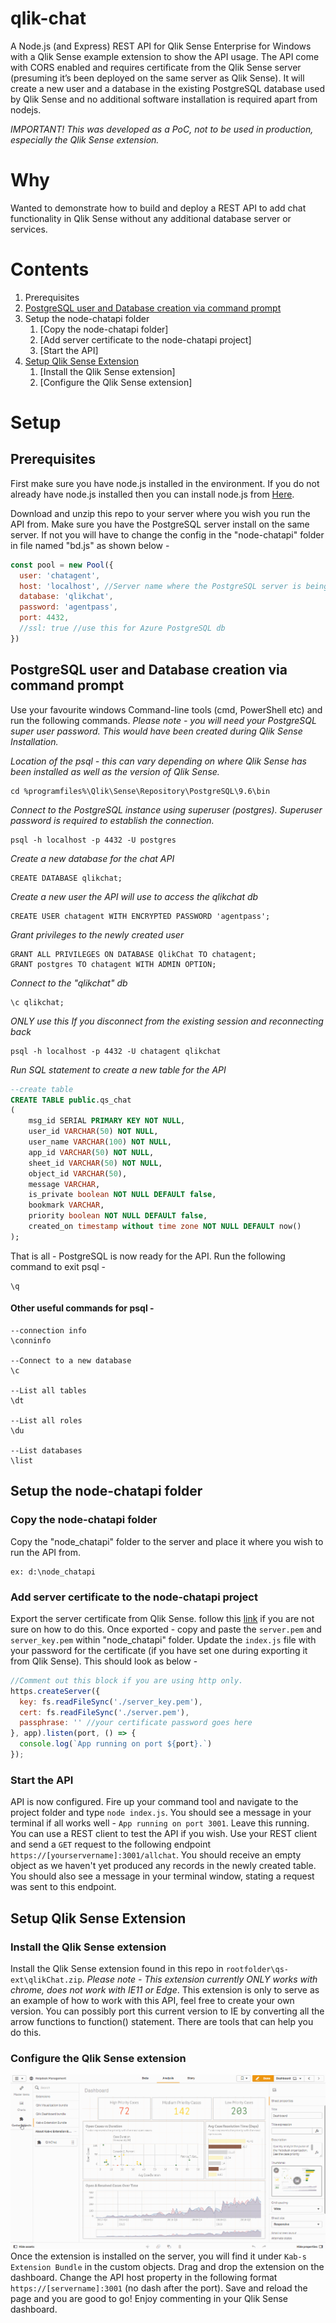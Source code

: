 # qlik-chat
A Node.js (and Express) REST API for Qlik Sense Enterprise for Windows with a Qlik Sense example extension to show the API usage. The API come with CORS enabled and requires certificate from the Qlik Sense server (presuming it’s been deployed on the same server as Qlik Sense). It will create a new user and a database in the existing PostgreSQL database used by Qlik Sense and no additional software installation is required apart from nodejs.

_IMPORTANT! This was developed as a PoC, not to be used in production, especially the Qlik Sense extension._


# Why
Wanted to demonstrate how to build and deploy a REST API to add chat functionality in Qlik Sense without any additional database server or services.


# Contents
1. Prerequisites
2. [PostgreSQL user and Database creation via command prompt](#postgresql-user-and-database-creation-via-command-prompt)
3. Setup the node-chatapi folder
    1. [Copy the node-chatapi folder]
    2. [Add server certificate to the node-chatapi project]
    3. [Start the API]
4. [Setup Qlik Sense Extension](#setup-qlik-sense-extension)
    1. [Install the Qlik Sense extension]
    2. [Configure the Qlik Sense extension]


# Setup
## Prerequisites
First make sure you have node.js installed in the environment. If you do not already have node.js installed then you can install node.js from [Here](https://nodejs.org/en/).

Download and unzip this repo to your server where you wish you run the API from. Make sure you have the PostgreSQL server install on the same server. If not you will have to change the config in the "node-chatapi" folder in file named "bd.js" as shown below - 

```javascript
const pool = new Pool({
  user: 'chatagent',
  host: 'localhost', //Server name where the PostgreSQL server is being hosted
  database: 'qlikchat',
  password: 'agentpass',
  port: 4432,
  //ssl: true //use this for Azure PostgreSQL db
})
```

## PostgreSQL user and Database creation via command prompt
Use your favourite windows Command-line tools (cmd, PowerShell etc) and run the following commands. *Please note - you will need your PostgreSQL super user password. This would have been created during Qlik Sense Installation.* 

_Location of the psql - this can vary depending on where Qlik Sense has been installed as well as the version of Qlik Sense._ 
```
cd %programfiles%\Qlik\Sense\Repository\PostgreSQL\9.6\bin
```

_Connect to the PostgreSQL instance using superuser (postgres). Superuser password is required to establish the connection._
```
psql -h localhost -p 4432 -U postgres
```

_Create a new database for the chat API_
```
CREATE DATABASE qlikchat;
```

_Create a new user the API will use to access the qlikchat db_
```
CREATE USER chatagent WITH ENCRYPTED PASSWORD 'agentpass';
```

_Grant privileges to the newly created user_
```
GRANT ALL PRIVILEGES ON DATABASE QlikChat TO chatagent;
GRANT postgres TO chatagent WITH ADMIN OPTION;
```

_Connect to the "qlikchat" db_
```
\c qlikchat;
```
_ONLY use this If you disconnect from the existing session and reconnecting back_
```
psql -h localhost -p 4432 -U chatagent qlikchat
```

_Run SQL statement to create a new table for the API_ 
```sql
--create table
CREATE TABLE public.qs_chat
(
    msg_id SERIAL PRIMARY KEY NOT NULL,
    user_id VARCHAR(50) NOT NULL,
    user_name VARCHAR(100) NOT NULL,
    app_id VARCHAR(50) NOT NULL,
    sheet_id VARCHAR(50) NOT NULL,
    object_id VARCHAR(50),
    message VARCHAR,
    is_private boolean NOT NULL DEFAULT false,
    bookmark VARCHAR,
    priority boolean NOT NULL DEFAULT false,
    created_on timestamp without time zone NOT NULL DEFAULT now()
);
```

That is all - PostgreSQL is now ready for the API. Run the following command to exit psql - 
```
\q 
```

#### Other useful commands for psql - 
```
--connection info
\conninfo

--Connect to a new database
\c

--List all tables
\dt

--List all roles
\du

--List databases
\list
```


## Setup the node-chatapi folder
### Copy the node-chatapi folder
Copy the "node_chatapi" folder to the server and place it where you wish to run the API from. 
```
ex: d:\node_chatapi
```

### Add server certificate to the node-chatapi project
Export the server certificate from Qlik Sense. follow this [link](https://help.qlik.com/en-US/sense-admin/November2019/Subsystems/DeployAdministerQSE/Content/Sense_DeployAdminister/QSEoW/Administer_QSEoW/Managing_QSEoW/export-certificates.htm) if you are not sure on how to do this. Once exported - copy and paste the `server.pem` and `server_key.pem` within "node_chatapi" folder. Update the `index.js` file with your password for the certificate (if you have set one during exporting it from Qlik Sense). This should look as below - 

```javascript
//Comment out this block if you are using http only.
https.createServer({
  key: fs.readFileSync('./server_key.pem'),
  cert: fs.readFileSync('./server.pem'),
  passphrase: '' //your certificate password goes here
}, app).listen(port, () => {
  console.log(`App running on port ${port}.`)
});
```

### Start the API
API is now configured. Fire up your command tool and navigate to the project folder and type `node index.js`. You should see a message in your terminal if all works well - `App running on port 3001`. Leave this running. You can use a REST client to test the API if you wish. Use your REST client and send a `GET` request to the following endpoint `https://[yourservername]:3001/allchat`. You should receive an empty object as we haven't yet produced any records in the newly created table. You should also see a message in your terminal window, stating a request was sent to this endpoint.


## Setup Qlik Sense Extension
### Install the Qlik Sense extension
Install the Qlik Sense extension found in this repo in `rootfolder\qs-ext\qlikChat.zip`. *Please note - This extension currently ONLY works with chrome, does not work with IE11 or Edge*. This extension is only to serve as an example of how to work with this API, feel free to create your own version. You can possibly port this current version to IE by converting all the arrow functions to function() statement. There are tools that can help you do this.

### Configure the Qlik Sense extension
![qlik-chat in action!](qlik-chat.gif)
Once the extension is installed on the server, you will find it under `Kab-s Extension Bundle` in the custom objects. Drag and drop the extension on the dashboard. Change the API host property in the following format `https://[servername]:3001` (no dash after the port). Save and reload the page and you are good to go! Enjoy commenting in your Qlik Sense dashboard.

